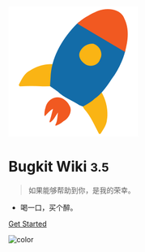 ![logo](../assets/logo.svg) 

# Bugkit Wiki <small>3.5</small>



> 如果能够帮助到你，是我的荣幸。 



- 喝一口，买个醉。



[Get Started](#/)





![color](#303030)


